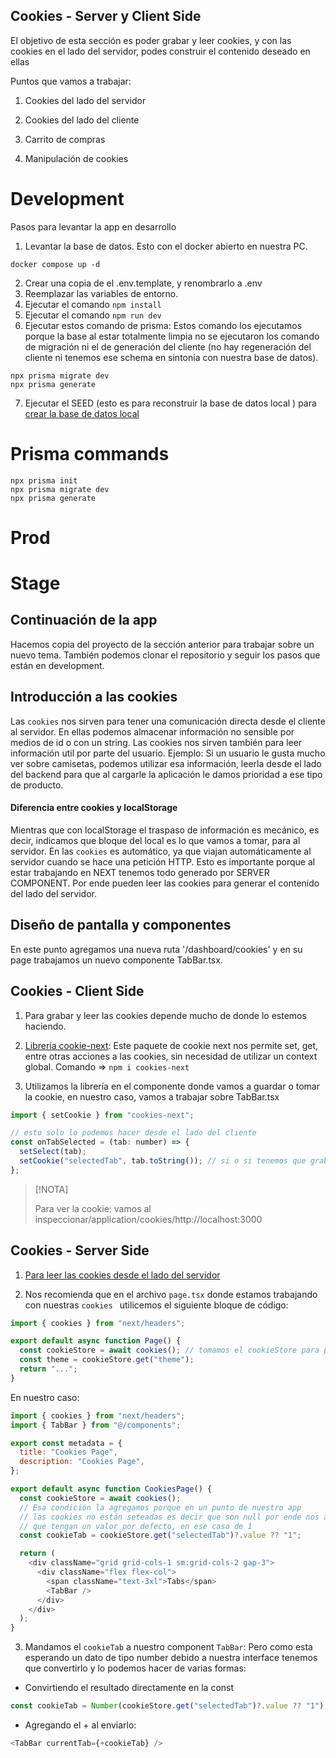 ## Cookies - Server y Client Side

El objetivo de esta sección es poder grabar y leer cookies, y con las cookies en el lado del servidor, podes construir el contenido deseado en ellas

Puntos que vamos a trabajar:

1. Cookies del lado del servidor

2. Cookies del lado del cliente

3. Carrito de compras

4. Manipulación de cookies

# Development

Pasos para levantar la app en desarrollo

1. Levantar la base de datos. Esto con el docker abierto en nuestra PC.

```
docker compose up -d
```

2. Crear una copia de el .env.template, y renombrarlo a .env
3. Reemplazar las variables de entorno.
4. Ejecutar el comando `npm install`
5. Ejecutar el comando `npm run dev`
6. Ejecutar estos comando de prisma: Estos comando los ejecutamos porque la base al estar totalmente limpia no se ejecutaron los comando de migración ni el de generación del cliente (no hay regeneración del cliente ni tenemos ese schema en sintonía con nuestra base de datos).

```
npx prisma migrate dev
npx prisma generate
```

7. Ejecutar el SEED (esto es para reconstruir la base de datos local ) para [crear la base de datos local](http://localhost:3000/api/seed)

# Prisma commands

```
npx prisma init
npx prisma migrate dev
npx prisma generate
```

# Prod

# Stage

## Continuación de la app

Hacemos copia del proyecto de la sección anterior para trabajar sobre un nuevo tema. También podemos clonar el repositorio y seguir los pasos que están en development.

## Introducción a las cookies

Las `cookies` nos sirven para tener una comunicación directa desde el cliente al servidor.
En ellas podemos almacenar información no sensible por medios de id o con un string.
Las cookies nos sirven también para leer información util por parte del usuario. Ejemplo: Si un usuario le gusta mucho ver sobre camisetas, podemos utilizar esa información, leerla desde el lado del backend para que al cargarle la aplicación le damos prioridad a ese tipo de producto.

#### Diferencia entre cookies y localStorage

Mientras que con localStorage el traspaso de información es mecánico, es decir, indicamos que bloque del local es lo que vamos a tomar, para al servidor.
En las `cookies` es automático, ya que viajan automáticamente al servidor cuando se hace una petición HTTP. Esto es importante porque al estar trabajando en NEXT tenemos todo generado por SERVER COMPONENT. Por ende pueden leer las cookies para generar el contenido del lado del servidor.

## Diseño de pantalla y componentes

En este punto agregamos una nueva ruta '/dashboard/cookies' y en su page trabajamos un nuevo componente TabBar.tsx.

## Cookies - Client Side

1. Para grabar y leer las cookies depende mucho de donde lo estemos haciendo.

2. [Librería cookie-next](https://www.npmjs.com/package/cookies-next): Este paquete de cookie next nos permite set, get, entre otras acciones a las cookies, sin necesidad de utilizar un context global. Comando => `npm i cookies-next `

3. Utilizamos la librería en el componente donde vamos a guardar o tomar la cookie, en nuestro caso, vamos a trabajar sobre TabBar.tsx

```js
import { setCookie } from "cookies-next";

// esto solo lo podemos hacer desde el lado del cliente
const onTabSelected = (tab: number) => {
  setSelect(tab);
  setCookie("selectedTab", tab.toString()); // si o si tenemos que grabarlo como string.
};
```

> [!NOTA]
>
> Para ver la cookie: vamos al inspeccionar/application/cookies/http://localhost:3000

## Cookies - Server Side

1. [Para leer las cookies desde el lado del servidor](https://nextjs.org/docs/app/api-reference/functions/cookies)

2. Nos recomienda que en el archivo `page.tsx` donde estamos trabajando con nuestras `cookies ` utilicemos el siguiente bloque de código:

```js
import { cookies } from "next/headers";

export default async function Page() {
  const cookieStore = await cookies(); // tomamos el cookieStore para poder utilizar sus distintos métodos.
  const theme = cookieStore.get("theme");
  return "...";
}
```

En nuestro caso:

```js
import { cookies } from "next/headers";
import { TabBar } from "@/components";

export const metadata = {
  title: "Cookies Page",
  description: "Cookies Page",
};

export default async function CookiesPage() {
  const cookieStore = await cookies();
  // Esa condición la agregamos porque en un punto de nuestro app
  // las cookies no están seteadas es decir que son null por ende nos aseguramos
  // que tengan un valor por defecto, en ese caso de 1
  const cookieTab = cookieStore.get("selectedTab")?.value ?? "1";

  return (
    <div className="grid grid-cols-1 sm:grid-cols-2 gap-3">
      <div className="flex flex-col">
        <span className="text-3xl">Tabs</span>
        <TabBar />
      </div>
    </div>
  );
}
```

3. Mandamos el `cookieTab` a nuestro component `TabBar`: Pero como esta esperando un dato de tipo number debido a nuestra interface tenemos que convertirlo y lo podemos hacer de varias formas:
   
- Convirtiendo el resultado directamente en la const

```js
const cookieTab = Number(cookieStore.get("selectedTab")?.value ?? "1");
```

- Agregando el + al enviarlo:

```js
<TabBar currentTab={+cookieTab} />
```
